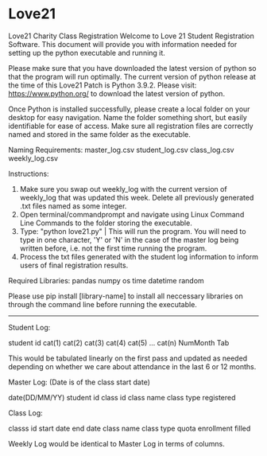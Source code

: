 # Love21
Love21 Charity Class Registration
Welcome to Love 21 Student Registration Software. This document will provide you with information needed for setting up the python executable and running it. 

Please make sure that you have downloaded the latest version of python so that the program will run optimally. The current version of python release at the time of this Love21 Patch is Python 3.9.2. Please visit: https://www.python.org/ to download the latest version of python.

Once Python is installed successfully, please create a local folder on your desktop for easy navigation. Name the folder something short, but easily identifiable for ease of access. Make sure all registration files are correctly named and stored in the same folder as the executable.

Naming Requirements:
master_log.csv
student_log.csv
class_log.csv
weekly_log.csv

Instructions:
1) Make sure you swap out weekly_log with the current version of weekly_log that was updated this week. Delete all previously generated .txt files named as some integer. 
2) Open terminal/commandprompt and navigate using Linux Command Line Commands to the folder storing the executable. 
3) Type: "python love21.py" | This will run the program. You will need to type in one character, 'Y' or 'N' in the case of the master log being written before, i.e. not the first time running the program. 
4) Process the txt files generated with the student log information to inform users of final registration results. 


Required Libraries:
pandas
numpy
os
time
datetime
random

Please use pip install [library-name] to install all neccessary libraries on through the command line before running the executable. 


-----------
Student Log:

student id 	cat(1) 	cat(2)	cat(3)	cat(4)	cat(5)	... 	cat(n)	NumMonth	Tab	


This would be tabulated linearly on the first pass and updated as needed depending on whether we care about attendance in the last 6 or 12 months. 

Master Log: (Date is of the class start date)

date(DD/MM/YY) student id	class id	class name	class type	registered	



Class Log:

classs id	start date	end date	class name 	class type 	quota	enrollment	filled



Weekly Log would be identical to Master Log in terms of columns. 


